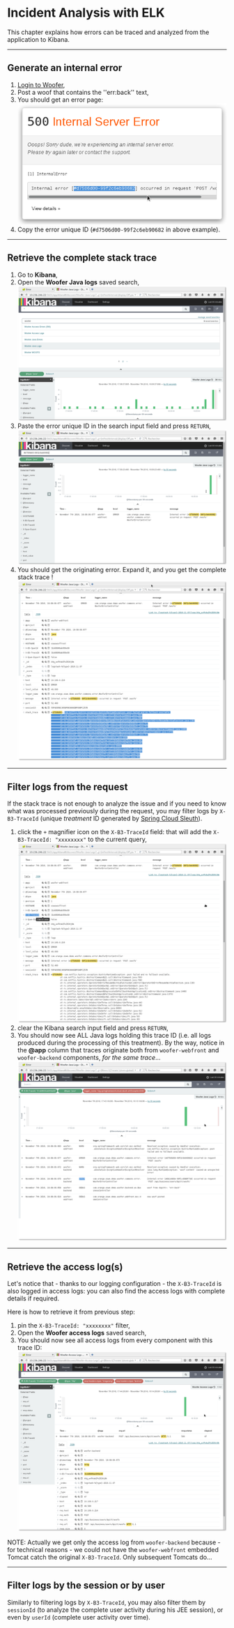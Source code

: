 # Incident Analysis with ELK

This chapter explains how errors can be traced and analyzed from the application to Kibana.

---

## Generate an internal error


1. [Login to Woofer](/),
2. Post a woof that contains the ''err:back'' text,
3. You should get an error page:
![Woofer: Error page](img/1_woofer_error_page.png)
4. Copy the error unique ID (`#d7506d00-99f2c6eb90682` in above example).

---

## Retrieve the complete stack trace

1. Go to **Kibana**,
2. Open the **Woofer Java logs** saved search,
![Kibana: saved searches](img/2_open_woofer_java_logs.png)
3. Paste the error unique ID in the search input field and press `RETURN`,
![Kibana: search error by ID](img/3_search_error_by_ID.png)
4. You should get the originating error. Expand it, and you get the complete stack trace !
![Kibana: stack trace](img/4_expand_error_stack.png)

---

## Filter logs from the request

If the stack trace is not enough to analyze the issue and if you need to know what was processed previously during the request, you may filter logs
by `X-B3-TraceId` (unique _treatment_ ID generated by [Spring Cloud Sleuth](https://cloud.spring.io/spring-cloud-sleuth/)).

1. click the `+` magnifier icon on the `X-B3-TraceId` field: that will add the `X-B3-TraceId: "xxxxxxxx"` to the current query,
![Kibana: filter by trace ID](img/5_filter_by_trace_ID.png)
2. clear the Kibana search input field and press `RETURN`,
3. You should now see ALL Java logs holding this trace ID (i.e. all logs produced during the processing of this treatment).
By the way, notice in the **@app** column that traces originate both from `woofer-webfront` and `woofer-backend` components, *for the same trace*...
![Kibana: Java logs by trace ID](img/6_view_logs_by_trace_ID.png)

---

## Retrieve the access log(s)

Let's notice that - thanks to our logging configuration - the `X-B3-TraceId` is also logged in access logs: you can also find the 
access logs with complete details if required.

Here is how to retrieve it from previous step:

1. pin the `X-B3-TraceId: "xxxxxxxx"` filter,
2. Open the **Woofer access logs** saved search,
3. You should now see all access logs from every component with this trace ID:
![Kibana: the access log details](img/7_view_access_logs_by_trace_ID.png)


NOTE: Actually we get only the access log from `woofer-backend` because - for technical reasons - we could not have the `woofer-webfront` embedded 
Tomcat catch the original `X-B3-TraceId`. Only subsequent Tomcats do...

---

## Filter logs by the session or by user

Similarly to filtering logs by `X-B3-TraceId`, you may also filter them by `sessionId` (to analyze the complete user activity during his JEE session),
or even by `userId` (complete user activity over time).

